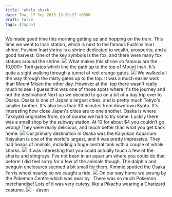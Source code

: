 ```yaml
---
title: 'Whale shark'
date: Thu, 17 Sep 2015 13:39:27 +0000
draft: false
tags: [Japan]
---
```


We made good time this morning getting up and hopping on the train. This time we went to Inari station, which is next to the famous Fushimi Inari shrine. Fushimi Inari shrine is a shrine dedicated to wealth, prosperity, and a good harvest. One of the key symbols is the fox, and there were many fox statues around the shrine. [![](https://jovialdragon.files.wordpress.com/2015/09/img_1249.jpg)](https://jovialdragon.files.wordpress.com/2015/09/img_1249.jpg) What makes this shrine so famous are the 10,000+ Torii gates which line the path up to the top of Mount Inari. It's quite a sight walking through a tunnel of red-orange gates. [![](https://jovialdragon.files.wordpress.com/2015/09/img_1247.jpg)](https://jovialdragon.files.wordpress.com/2015/09/img_1247.jpg) We walked all the way through the misty gates up to the top. It was a much easier walk than Mount Misen the other day. However at the  top there wasn't really much to see. I guess this was one of those spots where it's the journey and not the destination! Next up we decided to go on a bit of a day trip over to Osaka. Osaka is one of Japan's largest cities, and is pretty much Tokyo's smaller brother. It's also less than 30 minutes from downtown Kyoto. It's interesting how close Japan's cities are to one another. Osaka is where Takoyaki originates from, so of course we had to try some. Luckily there was a small shop by the subway station. At 10 for about $4 you couldn't go wrong! They were really delicious, and much better than what you get back home. [![](https://jovialdragon.files.wordpress.com/2015/09/img_1251.jpg)](https://jovialdragon.files.wordpress.com/2015/09/img_1251.jpg) Our primary destination in Osaka was the Kaiyukan Aquarium. Kaiyukan is one of the world's largest, and it was pretty impressive. They had heaps of animals, including a huge central tank with a couple of whale sharks. [![](https://jovialdragon.files.wordpress.com/2015/09/img_1256.jpg)](https://jovialdragon.files.wordpress.com/2015/09/img_1256.jpg) It was interesting that you could actually touch a few of the sharks and stingrays. I've not been in an aquarium where you could do that before! I did feel sorry for a few of the animals though. The dolphin and penguin enclosures seemed a bit small for them. Kimmie spotted the Osaka Ferris wheel nearby so we caught a ride. [![](https://jovialdragon.files.wordpress.com/2015/09/img_1263.jpg)](https://jovialdragon.files.wordpress.com/2015/09/img_1263.jpg) On our way home we swung by the Pokemon Centre which was near by.  There was so much Pokemon merchandise! Lots of it was very cutesy, like a Pikachu wearing a Charizard costume. [![](https://jovialdragon.files.wordpress.com/2015/09/img_1265.jpg)](https://jovialdragon.files.wordpress.com/2015/09/img_1265.jpg) \- Jason